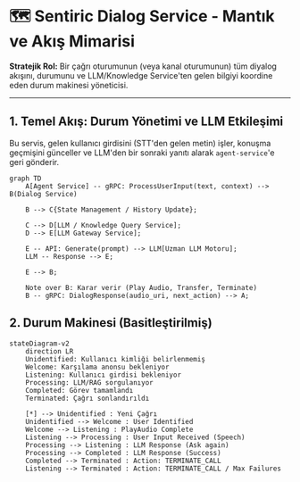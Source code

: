 # 🗺️ Sentiric Dialog Service - Mantık ve Akış Mimarisi

**Stratejik Rol:** Bir çağrı oturumunun (veya kanal oturumunun) tüm diyalog akışını, durumunu ve LLM/Knowledge Service'ten gelen bilgiyi koordine eden durum makinesi yöneticisi.

---

## 1. Temel Akış: Durum Yönetimi ve LLM Etkileşimi

Bu servis, gelen kullanıcı girdisini (STT'den gelen metin) işler, konuşma geçmişini günceller ve LLM'den bir sonraki yanıtı alarak `agent-service`'e geri gönderir.

```mermaid
graph TD
    A[Agent Service] -- gRPC: ProcessUserInput(text, context) --> B(Dialog Service)
    
    B --> C{State Management / History Update};
    
    C --> D[LLM / Knowledge Query Service];
    D --> E[LLM Gateway Service];
    
    E -- API: Generate(prompt) --> LLM[Uzman LLM Motoru];
    LLM -- Response --> E;
    
    E --> B;
    
    Note over B: Karar verir (Play Audio, Transfer, Terminate)
    B -- gRPC: DialogResponse(audio_uri, next_action) --> A;
```

## 2. Durum Makinesi (Basitleştirilmiş)

```mermaid
stateDiagram-v2
    direction LR
    Unidentified: Kullanıcı kimliği belirlenmemiş
    Welcome: Karşılama anonsu bekleniyor
    Listening: Kullanıcı girdisi bekleniyor
    Processing: LLM/RAG sorgulanıyor
    Completed: Görev tamamlandı
    Terminated: Çağrı sonlandırıldı

    [*] --> Unidentified : Yeni Çağrı
    Unidentified --> Welcome : User Identified
    Welcome --> Listening : PlayAudio Complete
    Listening --> Processing : User Input Received (Speech)
    Processing --> Listening : LLM Response (Ask again)
    Processing --> Completed : LLM Response (Success)
    Completed --> Terminated : Action: TERMINATE_CALL
    Listening --> Terminated : Action: TERMINATE_CALL / Max Failures
```